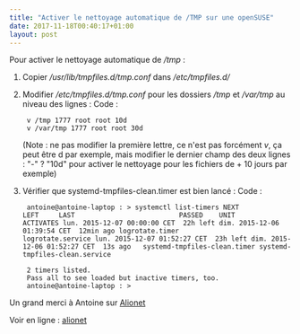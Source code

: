 ```yaml
---
title: "Activer le nettoyage automatique de /TMP sur une openSUSE"
date: 2017-11-18T00:40:17+01:00
layout: post
---
```

Pour activer le nettoyage automatique de */tmp* :

1. Copier */usr/lib/tmpfiles.d/tmp.conf* dans */etc/tmpfiles.d/*
2. Modifier */etc/tmpfiles.d/tmp.conf* pour les dossiers */tmp* et */var/tmp* au niveau des lignes :
    Code :

    	v /tmp 1777 root root 10d
    	v /var/tmp 1777 root root 30d

    (Note : ne pas modifier la première lettre, ce n'est pas forcément *v*,
    ça peut être d par exemple, mais modifier le dernier champ des deux
    lignes : "-" ? "10d" pour activer le nettoyage pour les fichiers de + 10
    jours par exemple)

3. Vérifier que systemd-tmpfiles-clean.timer est bien lancé :
    Code :

    	antoine@antoine-laptop : > systemctl list-timers NEXT                          LEFT     LAST                          PASSED    UNIT                         ACTIVATES lun. 2015-12-07 00:00:00 CET  22h left dim. 2015-12-06 01:39:54 CET  12min ago logrotate.timer              logrotate.service lun. 2015-12-07 01:52:27 CET  23h left dim. 2015-12-06 01:52:27 CET  13s ago   systemd-tmpfiles-clean.timer systemd-tmpfiles-clean.service

    	2 timers listed.
     	Pass all to see loaded but inactive timers, too.
     	antoine@antoine-laptop : >

      

Un grand merci à Antoine sur [Alionet](https://www.alionet.org/showthread.php?32114-Dossier-tmp-plein-dolphin-y-laisse-ses-aper%E7us-et-autres-sans-vider)

Voir en ligne : [alionet](http://www.alionet.org/showthread.php?32114-Dossier-tmp-plein-dolphin-y-laisse-ses-aper%E7us-et-autres-sans-vider)
